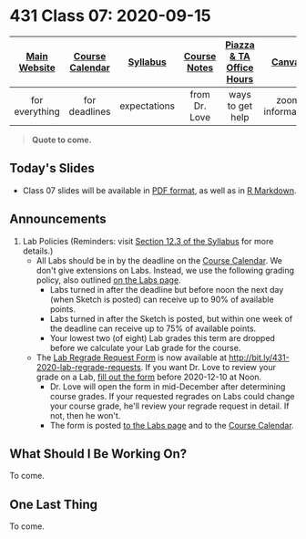 # 431 Class 07: 2020-09-15

[Main Website](https://thomaselove.github.io/431/) | [Course Calendar](https://thomaselove.github.io/431/calendar.html) | [Syllabus](https://thomaselove.github.io/431-2020-syllabus/) | [Course Notes](https://thomaselove.github.io/431-notes/) | [Piazza & TA Office Hours](https://thomaselove.github.io/431/contact.html) | [Canvas](https://canvas.case.edu) | [Data and Code](https://thomaselove.github.io/431/data_index.html)
:-----------: | :--------------: | :----------: | :---------: | :-------------: | :-----------: | :------------:
for everything | for deadlines | expectations | from Dr. Love | ways to get help | zoom information | for downloads

> **Quote to come.** 

## Today's Slides

- Class 07 slides will be available in [PDF format](https://github.com/THOMASELOVE/431-2020/blob/master/classes/class07/431_class-07-slides_2020.pdf), as well as in [R Markdown](https://github.com/THOMASELOVE/431-2020/blob/master/classes/class07/431_class-07-slides_2020.Rmd).

## Announcements

1. Lab Policies (Reminders: visit [Section 12.3 of the Syllabus](https://thomaselove.github.io/431-2020-syllabus/deliverables-assignments.html#labs) for more details.)
    - All Labs should be in by the deadline on the [Course Calendar](https://thomaselove.github.io/431/calendar.html). We don't give extensions on Labs. Instead, we use the following grading policy, also outlined [on the Labs page](https://github.com/THOMASELOVE/431-2020/blob/master/labs/README.md).
        - Labs turned in after the deadline but before noon the next day (when Sketch is posted) can receive up to 90% of available points. 
        - Labs turned in after the Sketch is posted, but within one week of the deadline can receive up to 75% of available points.
        - Your lowest two (of eight) Lab grades this term are dropped before we calculate your Lab grade for the course.
    - The [Lab Regrade Request Form](http://bit.ly/431-2020-lab-regrade-requests) is now available at http://bit.ly/431-2020-lab-regrade-requests. If you want Dr. Love to review your grade on a Lab, [fill out the form](http://bit.ly/431-2020-lab-regrade-requests) before 2020-12-10 at Noon. 
        - Dr. Love will open the form in mid-December after determining course grades. If your requested regrades on Labs could change your course grade, he'll review your regrade request in detail. If not, then he won't. 
        - The form is posted [to the Labs page](https://github.com/THOMASELOVE/431-2020/blob/master/labs/README.md#grading-errors-and-regrade-requests) and to the [Course Calendar](https://thomaselove.github.io/431/calendar.html).

## What Should I Be Working On?

To come.

## One Last Thing

To come.




